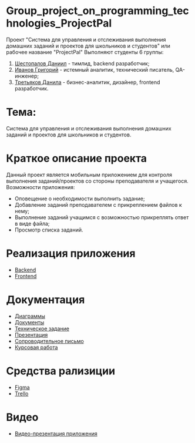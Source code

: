 # Group_project_on_programming_technologies_ProjectPal
Проект "Система для управления и отслеживания выполнения домашних заданий и проектов для школьников и студентов" или рабочее название "ProjectPal"
Выполняют студенты 6 группы:
  1. [Шестопалов Даниил](https://github.com/daniilShestopalov) - тимлид, backend разработчик;
  2. [Иванов Григорий](https://github.com/ImMortalUser) - истемный аналитик, технический писатель, QA-инженер;
  3. [Третьяков Данила](https://github.com/Ertnad) - бизнес-аналитик, дизайнер, frontend разработчик.
# Тема:
Система для управления и отслеживания выполнения домашних заданий и проектов для школьников и студентов.
# Краткое описание проекта
Данный проект является мобильным приложением для контроля выполнения заданий/проектов со стороны преподавателя и учащегося. Возможности приложения:
- Оповещение о необходимости выполнить задание;
- Добавление заданий преподавателем с прикреплением файлов к нему;
- Выполнение заданий учащимся с возможностью прикреплять ответ в виде файла;
- Просмотр списка заданий.
# Реализация приложения
- [Backend](https://github.com/daniilShestopalov/Group_project_on_programming-_technologies-ProjectPal-/tree/main/Backend)
- [Frontend](https://github.com/daniilShestopalov/Group_project_on_programming-_technologies-ProjectPal-/tree/main/Frontend)
# Документация
- [Диаграммы](https://github.com/daniilShestopalov/Group_project_on_programming-_technologies-ProjectPal-/tree/main/Diagrams)
- [Документы](https://github.com/daniilShestopalov/Group_project_on_programming-_technologies-ProjectPal-/tree/main/Documents)
- [Техническое задание](https://github.com/daniilShestopalov/Group_project_on_programming-_technologies-ProjectPal-/blob/main/Documents/TZ.pdf)
- [Презентация](https://github.com/daniilShestopalov/Group_project_on_programming-_technologies-ProjectPal-/blob/main/Documents/%D0%9F%D1%80%D0%B5%D0%B7%D0%B5%D0%BD%D1%82%D0%B0%D1%86%D0%B8%D1%8F%20ProjectPal.pptx)
- [Сопроводительное письмо](https://github.com/daniilShestopalov/Group_project_on_programming-_technologies-ProjectPal-/blob/main/Documents/%D0%A1%D0%BE%D0%BF%D1%80%D0%BE%D0%B2%D0%BE%D0%B4%D0%B8%D1%82%D0%B5%D0%BB%D1%8C%D0%BD%D0%BE%D0%B5%20%D0%BF%D0%B8%D1%81%D1%8C%D0%BC%D0%BE.pdf)
- [Курсовая работа](https://github.com/daniilShestopalov/Group_project_on_programming-_technologies-ProjectPal-/blob/main/Documents/%D0%9A%D1%83%D1%80%D1%81%D0%BE%D0%B2%D0%B0%D1%8F/%D0%9A%D1%83%D1%80%D1%81%D0%BE%D0%B2%D0%BE%D0%B9-%D0%BF%D1%80%D0%BE%D0%B5%D0%BA%D1%82.pdf)
# Средства рализиции
- [Figma](https://www.figma.com/file/S7XxRPfQKmesjIxc8riuUV/ProjectPal?type=design&node-id=0%3A1&mode=design&t=DXrIDECJ5bJ7ee6C-1)
- [Trello](https://trello.com/invite/b/gXJcIMx4/ATTI2618eef655ef09bb2d0c8ff3fc2abc842EF5F6AA/приложение-projectpal)
# Видео
- [Видео-презентация приложения](https://youtu.be/7BYRHDHmcSs)
